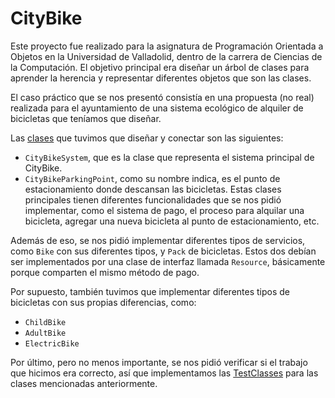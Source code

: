 # CityBike
Este proyecto fue realizado para la asignatura de Programación Orientada a Objetos en la Universidad de Valladolid, dentro de la carrera de Ciencias de la Computación. El objetivo principal era diseñar un árbol de clases para aprender la herencia y representar diferentes objetos que son las clases.

El caso práctico que se nos presentó consistía en una propuesta (no real) realizada para el ayuntamiento de una sistema ecológico de alquiler de bicicletas que teníamos que diseñar.

Las [clases](src/uva/poo/CityBike) que tuvimos que diseñar y conectar son las siguientes:

* ```CityBikeSystem```, que es la clase que representa el sistema principal de CityBike.
* ```CityBikeParkingPoint```, como su nombre indica, es el punto de estacionamiento donde descansan las bicicletas. Estas clases principales tienen diferentes funcionalidades que se nos pidió implementar, como el sistema de pago, el proceso para alquilar una bicicleta, agregar una nueva bicicleta al punto de estacionamiento, etc.

Además de eso, se nos pidió implementar diferentes tipos de servicios, como ```Bike``` con sus diferentes tipos, y ```Pack``` de bicicletas. Estos dos debían ser implementados por una clase de interfaz llamada ```Resource```, básicamente porque comparten el mismo método de pago.

Por supuesto, también tuvimos que implementar diferentes tipos de bicicletas con sus propias diferencias, como:

* ```ChildBike```
* ```AdultBike```
* ```ElectricBike```

Por último, pero no menos importante, se nos pidió verificar si el trabajo que hicimos era correcto, así que implementamos las [TestClasses](Test/uva/poo/CityBike) para las clases mencionadas anteriormente.
